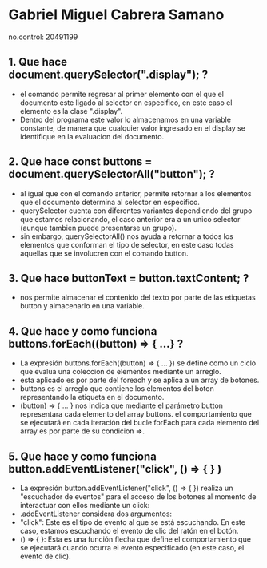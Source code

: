 # Gabriel Miguel Cabrera Samano 
no.control: 20491199

## 1. Que hace document.querySelector(".display"); ?
- el comando permite regresar al primer elemento con el que el documento este ligado al selector en especifico, en este caso el elemento es la clase ".display".
- Dentro del programa este valor lo almacenamos en una variable constante, de manera que cualquier valor ingresado en el display se identifique en la evaluacion del documento.
## 2. Que hace const buttons = document.querySelectorAll("button"); ?
- al igual que con el comando anterior, permite retornar a los elementos que el documento determina al selector en especifico.
- querySelector cuenta con diferentes variantes dependiendo del grupo que estamos relacionando, el caso anterior era a un unico selector (aunque tambien puede presentarse un grupo).
- sin embargo, querySelectorAll() nos ayuda a retornar a todos los elementos que conforman el tipo de selector, en este caso todas aquellas que se involucren con el comando button.
## 3. Que hace buttonText = button.textContent; ?
- nos permite almacenar el contenido del texto por parte de las etiquetas button y almacenarlo en una variable.
## 4. Que hace y como funciona buttons.forEach((button) => { ...} ?
- La expresión buttons.forEach((button) => { ... }) se define como un ciclo que evalua una coleccion de elementos mediante un arreglo.
- esta aplicado es por parte del foreach y se aplica a un array de botones.
- buttons es el arreglo que contiene los elementos del boton representando la etiqueta en el documento.
- (button) => { ... } nos indica que mediante el parámetro button representara cada elemento del array buttons. el comportamiento que se ejecutará en cada iteración del bucle forEach para cada elemento del array es por parte de su condicion =>.
## 5. Que hace y como funciona button.addEventListener("click", () => { } )
- La expresión button.addEventListener("click", () => { }) realiza un "escuchador de eventos" para el acceso de los botones al momento de interactuar con ellos mediante un click:
- .addEventListener considera dos argumentos:
- "click": Este es el tipo de evento al que se está escuchando. En este caso, estamos escuchando el evento de clic del ratón en el botón.
- () => { }: Esta es una función flecha que define el comportamiento que se ejecutará cuando ocurra el evento especificado (en este caso, el evento de clic).
